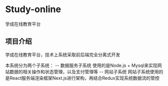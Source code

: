 # Study-online
学成在线教育平台
## 项目介绍

学成在线教育平台，技术上系统采取前后端完全分离式开发

本系统分为两个子系统：
-- 数据服务子系统
	使用的是Node.js + Mysql来实现网站数据的相关操作和状态管理，以及支付管理等
-- 网站子系统
	网站子系统使用的是React服务端渲染框架Next.js进行架构，再结合Redux实现系统数据流的管控
